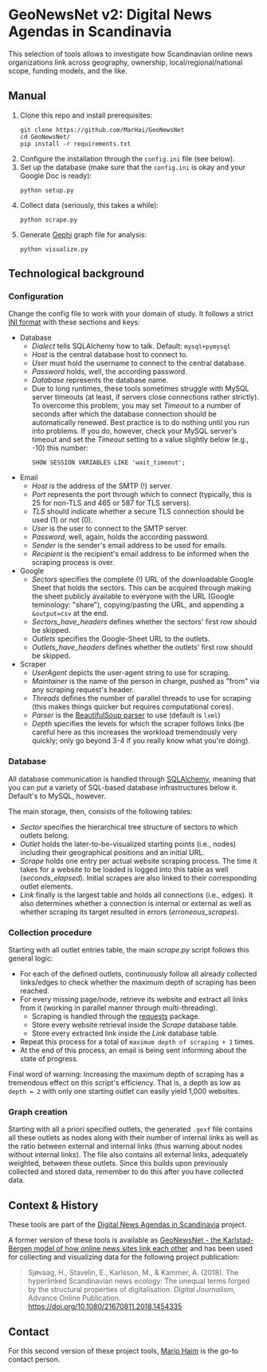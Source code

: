 # GeoNewsNet v2: Digital News Agendas in Scandinavia
This selection of tools allows to investigate how Scandinavian online news organizations link across geography, ownership, local/regional/national scope, funding models, and the like.

## Manual
1. Clone this repo and install prerequisites:
    ```
    git clone https://github.com/MarHai/GeoNewsNet
    cd GeoNewsNet/
    pip install -r requirements.txt
    ``` 
1. Configure the installation through the `config.ini` file (see below).
1. Set up the database (make sure that the `config.ini` is okay and your Google Doc is ready):
    ```
    python setup.py
    ```
1. Collect data (seriously, this takes a while):
    ```
    python scrape.py
    ```
1. Generate [Gephi](https://gephi.org/) graph file for analysis:
    ```
    python visualize.py
    ```

## Technological background
### Configuration
Change the config file to work with your domain of study. It follows a strict [INI format](https://en.wikipedia.org/wiki/INI_file) with these sections and keys:
- Database
    - *Dialect* tells SQLAlchemy how to talk. Default: `mysql+pymysql`
    - *Host* is the central database host to connect to.
    - *User* must hold the username to connect to the central database.
    - *Password* holds, well, the according password.
    - *Database* represents the database name.
    - Due to long runtimes, these tools sometimes struggle with MySQL server timeouts (at least, if servers close connections rather strictly). To overcome this problem, you may set *Timeout* to a number of seconds after which the database connection should be automatically renewed. Best practice is to do nothing until you run into problems. If you do, however, check your MySQL server's timeout and set the *Timeout* setting to a value slightly below (e.g., -10) this number: 
        ```
        SHOW SESSION VARIABLES LIKE 'wait_timeout';
        ```
- Email
    - *Host* is the address of the SMTP (!) server.
    - *Port* represents the port through which to connect (typically, this is 25 for non-TLS and 465 or 587 for TLS servers).
    - *TLS* should indicate whether a secure TLS connection should be used (1) or not (0).
    - *User* is the user to connect to the SMTP server.
    - *Password*, well, again, holds the according password.
    - *Sender* is the sender's email address to be used for emails.
    - *Recipient* is the recipient's email address to be informed when the scraping process is over.
- Google
    - *Sectors* specifies the complete (!) URL of the downloadable Google Sheet that holds the sectors. This can be acquired through making the sheet publicly available to everyone with the URL (Google teminology: "share"), copying/pasting the URL, and appending a `&output=csv` at the end.
    - *Sectors_have_headers* defines whether the sectors' first row should be skipped.
    - *Outlets* specifies the Google-Sheet URL to the outlets. 
    - *Outlets_have_headers* defines whether the outlets' first row should be skipped.
- Scraper
    - *UserAgent* depicts the user-agent string to use for scraping.
    - *Maintainer* is the name of the person in charge, pushed as "from" via any scraping request's header.
    - *Threads* defines the number of parallel threads to use for scraping (this makes things quicker but requires computational cores).
    - *Parser* is the [BeautifulSoup parser](https://www.crummy.com/software/BeautifulSoup/bs4/doc/) to use (default is `lxml`)
    - *Depth* specifies the levels for which the scraper follows links (be careful here as this increases the workload tremendously very quickly; only go beyond 3-4 if you really know what you're doing).

### Database
All database communication is handled through [SQLAlchemy](https://docs.sqlalchemy.org/en/latest/), meaning that you can put a variety of SQL-based database infrastructures below it. Default's to MySQL, however.

The main storage, then, consists of the following tables:
- *Sector* specifies the hierarchical tree structure of sectors to which outlets belong.
- *Outlet* holds the later-to-be-visualized starting points (i.e., nodes) including their geographical positions and an initial URL.
- *Scrape* holds one entry per actual website scraping process. The time it takes for a website to be loaded is logged into this table as well (_seconds_elapsed_). Initial scrapes are also linked to their corresponding outlet elements.
- *Link* finally is the largest table and holds all connections (i.e., edges). It also determines whether a connection is internal or external as well as whether scraping its target resulted in errors (_erroneous_scrapes_).

### Collection procedure
Starting with all outlet entries table, the main _scrape.py_ script follows this general logic:
- For each of the defined outlets, continuously follow all already collected links/edges to check whether the maximum depth of scraping has been reached.
- For every missing page/node, retrieve its website and extract all links from it (working in parallel manner through multi-threading).
    - Scraping is handled through the [requests](http://docs.python-requests.org/en/master/) package.
    - Store every website retrieval inside the *Scrape* database table.
    - Store every extracted link inside the *Link* database table. 
- Repeat this process for a total of `maximum depth of scraping + 1` times.
- At the end of this process, an email is being sent informing about the state of progress.

Final word of warning: Increasing the maximum depth of scraping has a tremendous effect on this script's efficiency. That is, a depth as low as `depth = 2` with only one starting outlet can easily yield 1,000 websites.

### Graph creation
Starting with all a priori specified outlets, the generated `.gexf` file contains all these outlets as nodes along with their number of internal links as well as the ratio between external and internal links (thus warning about nodes without internal links). The file also contains all external links, adequately weighted, between these outlets. Since this builds upon previously collected and stored data, remember to do this after you have collected data.

## Context & History
These tools are part of the [Digital News Agendas in Scandinavia](https://www.uis.no/research-and-phd-studies/research-areas/society-culture-and-religion/digital-news-agendas-in-scandinavia/) project.

A former version of these tools is available as [GeoNewsNet - the Karlstad-Bergen model of how online news sites link each other](https://github.com/eiriks/GeoNewsNet) and has been used for collecting and visualizing data for the following project publication:

> Sjøvaag, H., Stavelin, E., Karlsson, M., & Kammer, A. (2018). The hyperlinked Scandinavian news ecology: The unequal terms forged by the structural properties of digitalisation. _Digital Journalism_, Advance Online Publication. https://doi.org/10.1080/21670811.2018.1454335

## Contact
For this second version of these project tools, [Mario Haim](https://haim.it) is the go-to contact person. 
